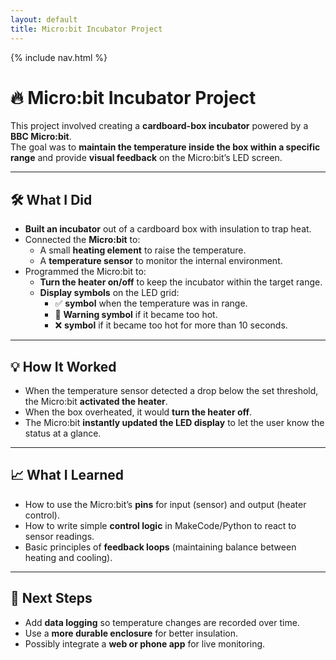 ```yaml
---
layout: default
title: Micro:bit Incubator Project
---
```


{% include nav.html %}

# 🔥 Micro:bit Incubator Project

This project involved creating a **cardboard-box incubator** powered by a **BBC Micro:bit**.  
The goal was to **maintain the temperature inside the box within a specific range** and provide **visual feedback** on the Micro:bit’s LED screen.

---

## 🛠 What I Did
- **Built an incubator** out of a cardboard box with insulation to trap heat.  
- Connected the **Micro:bit** to:
  - A small **heating element** to raise the temperature.
  - A **temperature sensor** to monitor the internal environment.
- Programmed the Micro:bit to:
  - **Turn the heater on/off** to keep the incubator within the target range.
  - **Display symbols** on the LED grid:
    - ✅ **symbol** when the temperature was in range.
    - 🔺 **Warning symbol** if it became too hot.
    - ❌ **symbol** if it became too hot for more than 10 seconds.

---

## 💡 How It Worked
- When the temperature sensor detected a drop below the set threshold, the Micro:bit **activated the heater**.  
- When the box overheated, it would **turn the heater off**.  
- The Micro:bit **instantly updated the LED display** to let the user know the status at a glance.

---

## 📈 What I Learned
- How to use the Micro:bit’s **pins** for input (sensor) and output (heater control).
- How to write simple **control logic** in MakeCode/Python to react to sensor readings.
- Basic principles of **feedback loops** (maintaining balance between heating and cooling).

---

## 🚀 Next Steps
- Add **data logging** so temperature changes are recorded over time.
- Use a **more durable enclosure** for better insulation.
- Possibly integrate a **web or phone app** for live monitoring.

